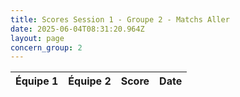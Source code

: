 ```yaml
---
title: Scores Session 1 - Groupe 2 - Matchs Aller
date: 2025-06-04T08:31:20.964Z
layout: page
concern_group: 2
---
```




| Équipe 1 | Équipe 2 | Score | Date |
|----------|----------|-------|------|

